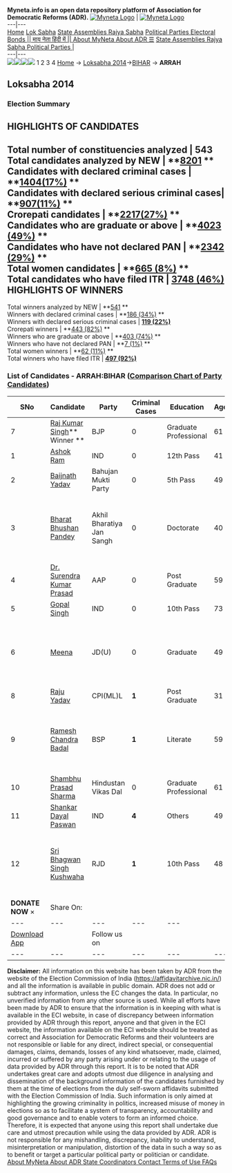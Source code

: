 **Myneta.info is an open data repository platform of Association for Democratic Reforms (ADR).**
[![Myneta Logo](https://www.myneta.info/lib/img/myneta-logo.png)](https://www.myneta.info/) | [![Myneta Logo](https://www.myneta.info/lib/img/adr-logo.png)](https://adrindia.org)  
---|---  
[Home](https://www.myneta.info/) [Lok Sabha](https://www.myneta.info/#ls "Lok Sabha") [ State Assemblies ](https://www.myneta.info/#sa "State Assemblies") [Rajya Sabha](https://www.myneta.info/#rs "Rajya Sabha") [Political Parties ](https://www.myneta.info/party "Political Parties") [ Electoral Bonds ](https://www.myneta.info/electoral_bonds "Electoral Bonds") [ || माय नेता हिंदी में || ](https://translate.google.co.in/translate?prev=hp&hl=en&js=y&u=www.myneta.info&sl=en&tl=hi&history_state0=) [ About MyNeta ](https://adrindia.org/content/about-myneta) [ About ADR ](https://adrindia.org/about-adr/who-we-are) [☰](javascript:void\(0\))
[ State Assemblies ](https://www.myneta.info/#sa "State Assemblies") [ Rajya Sabha ](https://www.myneta.info/#rs "Rajya Sabha") [ Political Parties ](https://www.myneta.info/party "Political Parties")
|   
---|---  
![](https://www.myneta.info/lib/img/banner/banner-1.png)![](https://www.myneta.info/lib/img/banner/banner-2.png)![](https://www.myneta.info/lib/img/banner/banner-3.png)![](https://www.myneta.info/lib/img/banner/banner-4.png)
1  2  3  4 
[Home](https://www.myneta.info/) → [Loksabha 2014](https://www.myneta.info/ls2014/)→[BIHAR](https://www.myneta.info/ls2014/index.php?action=show_constituencies&state_id=4) → **ARRAH**
### 
## Loksabha 2014
###  Election Summary 
HIGHLIGHTS OF CANDIDATES  
---  
Total number of constituencies analyzed |  543   
Total candidates analyzed by NEW | **[8201](https://www.myneta.info/ls2014/index.php?action=summary&subAction=candidates_analyzed&sort=candidate#summary) **  
Candidates with declared criminal cases | **[1404(17%)](https://www.myneta.info/ls2014/index.php?action=summary&subAction=crime&sort=candidate#summary) **  
Candidates with declared serious criminal cases| **[907(11%)](https://www.myneta.info/ls2014/index.php?action=summary&subAction=serious_crime&sort=candidate#summary) **  
Crorepati candidates | **[2217(27%)](https://www.myneta.info/ls2014/index.php?action=summary&subAction=crorepati&sort=candidate#summary) **  
Candidates who are graduate or above | **[4023 (49%)](https://www.myneta.info/ls2014/index.php?action=summary&subAction=education&sort=candidate#summary) **  
Candidates who have not declared PAN | **[2342 (29%)](https://www.myneta.info/ls2014/index.php?action=summary&subAction=without_pan&sort=candidate#summary) **  
Total women candidates | **[665 (8%)](https://www.myneta.info/ls2014/index.php?action=summary&subAction=women_candidate&sort=candidate#summary) **  
Total candidates who have filed ITR | [**3748 (46%)**](https://www.myneta.info/ls2014/index.php?action=summary&subAction=filed_itr&sort=candidate#summary)  
HIGHLIGHTS OF WINNERS  
---  
Total winners analyzed by NEW | **[541](https://www.myneta.info/ls2014/index.php?action=summary&subAction=winner_analyzed&sort=candidate#summary) **  
Winners with declared criminal cases | **[186 (34%)](https://www.myneta.info/ls2014/index.php?action=summary&subAction=winner_crime&sort=candidate#summary) **  
Winners with declared serious criminal cases | **[119 (22%)](https://www.myneta.info/ls2014/index.php?action=summary&subAction=winner_serious_crime&sort=candidate#summary)**  
Crorepati winners | **[443 (82%)](https://www.myneta.info/ls2014/index.php?action=summary&subAction=winner_crorepati&sort=candidate#summary) **  
Winners who are graduate or above | **[403 (74%)](https://www.myneta.info/ls2014/index.php?action=summary&subAction=winner_education&sort=candidate#summary) **  
Winners who have not declared PAN | **[7 (1%)](https://www.myneta.info/ls2014/index.php?action=summary&subAction=winner_without_pan&sort=candidate#summary) **  
Total women winners | **[62 (11%)](https://www.myneta.info/ls2014/index.php?action=summary&subAction=winner_women&sort=candidate#summary) **  
Total winners who have filed ITR | [**497 (92%)**](https://www.myneta.info/ls2014/index.php?action=summary&subAction=winner_filed_itr&sort=candidate#summary)  
### List of Candidates - ARRAH:BIHAR ([Comparison Chart of Party Candidates](https://www.myneta.info/ls2014/comparisonchart.php?constituency_id=32))
SNo | Candidate| Party| Criminal Cases| Education| Age| Total Assets| Liabilities  
---|---|---|---|---|---|---|---  
7  | [Raj Kumar Singh](https://www.myneta.info/ls2014/candidate.php?candidate_id=2641)** Winner ** | BJP | 0 | Graduate Professional| 61 | Rs 5,04,03,293 ~ 5 Crore+ | Rs 0 ~   
1  | [Ashok Ram](https://www.myneta.info/ls2014/candidate.php?candidate_id=2646) | IND | 0 | 12th Pass| 41 | Rs 71,051 ~ 71 Thou+ | Rs 0 ~   
2  | [Baijnath Yadav](https://www.myneta.info/ls2014/candidate.php?candidate_id=2637) | Bahujan Mukti Party | 0 | 5th Pass| 49 | Rs 60,60,167 ~ 60 Lacs+ | Rs 3,50,000 ~ 3 Lacs+  
3  | [Bharat Bhushan Pandey](https://www.myneta.info/ls2014/candidate.php?candidate_id=2638) | Akhil Bharatiya Jan Sangh | 0 | Doctorate| 40 | ![](https://myneta.info/image_v2.php?myneta_folder=ls2014&candidate_id=2638&col=ta) | ![](https://myneta.info/image_v2.php?myneta_folder=ls2014&candidate_id=2638&col=lia)  
4  | [Dr. Surendra Kumar Prasad](https://www.myneta.info/ls2014/candidate.php?candidate_id=2643) | AAP | 0 | Post Graduate| 59 | Rs 1,23,14,344 ~ 1 Crore+ | Rs 0 ~   
5  | [Gopal Singh](https://www.myneta.info/ls2014/candidate.php?candidate_id=2649) | IND | 0 | 10th Pass| 73 | Rs 24,10,664 ~ 24 Lacs+ | Rs 0 ~   
6  | [Meena](https://www.myneta.info/ls2014/candidate.php?candidate_id=2647) | JD(U) | 0 | Graduate| 49 | ![](https://myneta.info/image_v2.php?myneta_folder=ls2014&candidate_id=2647&col=ta) | ![](https://myneta.info/image_v2.php?myneta_folder=ls2014&candidate_id=2647&col=lia)  
8  | [Raju Yadav](https://www.myneta.info/ls2014/candidate.php?candidate_id=2642) | CPI(ML)L | **1** | Post Graduate| 31 | Rs 4,91,000 ~ 4 Lacs+ | Rs 0 ~   
9  | [Ramesh Chandra Badal](https://www.myneta.info/ls2014/candidate.php?candidate_id=2640) | BSP | **1** | Literate| 59 | ![](https://myneta.info/image_v2.php?myneta_folder=ls2014&candidate_id=2640&col=ta) | ![](https://myneta.info/image_v2.php?myneta_folder=ls2014&candidate_id=2640&col=lia)  
10  | [Shambhu Prasad Sharma](https://www.myneta.info/ls2014/candidate.php?candidate_id=2639) | Hindustan Vikas Dal | 0 | Graduate Professional| 61 | Rs 3,00,000 ~ 3 Lacs+ | Rs 0 ~   
11  | [Shankar Dayal Paswan](https://www.myneta.info/ls2014/candidate.php?candidate_id=2645) | IND | **4** | Others| 49 | Rs 15,25,000 ~ 15 Lacs+ | Rs 2,500 ~ 2 Thou+  
12  | [Sri Bhagwan Singh Kushwaha](https://www.myneta.info/ls2014/candidate.php?candidate_id=2644) | RJD | **1** | 10th Pass| 48 | ![](https://myneta.info/image_v2.php?myneta_folder=ls2014&candidate_id=2644&col=ta) | ![](https://myneta.info/image_v2.php?myneta_folder=ls2014&candidate_id=2644&col=lia)  
|  **DONATE NOW** × |  Share On:  | [](https://api.whatsapp.com/send?text=https%3A%2F%2Fmyneta.info%2Fpunjab2022%2Findex.php%3Faction%3Dshow_constituencies%26state_id%3D19) | [](https://www.facebook.com/sharer/sharer.php?u=https%3A%2F%2Fmyneta.info%2Fpunjab2022%2Findex.php%3Faction%3Dshow_constituencies%26state_id%3D19) | [](https://twitter.com/share?url=https%3A%2F%2Fmyneta.info%2Fpunjab2022%2Findex.php%3Faction%3Dshow_constituencies%26state_id%3D19)  
---|---|---|---|---  
| [ Download App ](https://play.google.com/store/apps/details?id=com.webrosoft.myneta1&pcampaignid=pcampaignidMKT-Other-global-all-co-prtnr-py-PartBadge-Mar2515-1) | [](https://play.google.com/store/apps/details?id=com.webrosoft.myneta1&pcampaignid=pcampaignidMKT-Other-global-all-co-prtnr-py-PartBadge-Mar2515-1) |  Follow us on  | [](https://www.facebook.com/adrindia.org/) | [](https://twitter.com/adrspeaks) | [](https://groups.google.com/g/national-election-watch?hl=en&pli=1) | [](https://www.instagram.com/adrspeaks/) | [](https://www.youtube.com/user/adrspeaks) | [](https://sharechat.com/profile/adrspeaks)  
---|---|---|---|---|---|---|---|---  
**Disclaimer:** All information on this website has been taken by ADR from the website of the Election Commission of India (https://affidavitarchive.nic.in/) and all the information is available in public domain. ADR does not add or subtract any information, unless the EC changes the data. In particular, no unverified information from any other source is used. While all efforts have been made by ADR to ensure that the information is in keeping with what is available in the ECI website, in case of discrepancy between information provided by ADR through this report, anyone and that given in the ECI website, the information available on the ECI website should be treated as correct and Association for Democratic Reforms and their volunteers are not responsible or liable for any direct, indirect special, or consequential damages, claims, demands, losses of any kind whatsoever, made, claimed, incurred or suffered by any party arising under or relating to the usage of data provided by ADR through this report. It is to be noted that ADR undertakes great care and adopts utmost due diligence in analysing and dissemination of the background information of the candidates furnished by them at the time of elections from the duly self-sworn affidavits submitted with the Election Commission of India. Such information is only aimed at highlighting the growing criminality in politics, increased misuse of money in elections so as to facilitate a system of transparency, accountability and good governance and to enable voters to form an informed choice. Therefore, it is expected that anyone using this report shall undertake due care and utmost precaution while using the data provided by ADR. ADR is not responsible for any mishandling, discrepancy, inability to understand, misinterpretation or manipulation, distortion of the data in such a way so as to benefit or target a particular political party or politician or candidate. 
[ About MyNeta ](https://adrindia.org/content/about-myneta) [ About ADR ](https://adrindia.org/about-adr/who-we-are) [ State Coordinators ](https://adrindia.org/about-adr/state-coordinators) [ Contact ](https://adrindia.org/contact-us) [ Terms of Use ](https://adrindia.org/content/adr-terms-use) [ FAQs ](https://adrindia.org/content/faqs)
